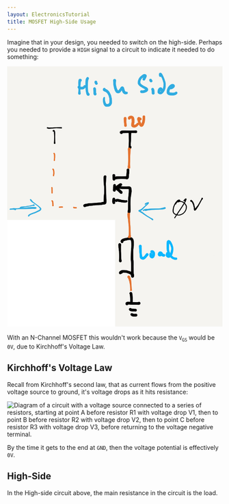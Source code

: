 ```yaml
---
layout: ElectronicsTutorial
title: MOSFET High-Side Usage
---
```


Imagine that in your design, you needed to switch on the high-side. Perhaps you needed to provide a `HIGH` signal to a circuit to indicate it needed to do something:

![](../Support_Files/High-Side.png)

With an N-Channel MOSFET this wouldn't work because the `V`<sub>`GS`</sub> would be `0V`, due to Kirchhoff's Voltage Law.

## Kirchhoff's Voltage Law

Recall from Kirchhoff's second law, that as current flows from the positive voltage source to ground, it's voltage drops as it hits resistance:

![Diagram of a circuit with a voltage source connected to a series of resistors, starting at point A before resistor R1 with voltage drop V1, then to point B before resistor R2 with voltage drop V2, then to point C before resistor R3 with voltage drop V3, before returning to the voltage negative terminal.](../../Part5/Support_Files/Kirchhoffs_Voltage_Law.svg)

By the time it gets to the end at `GND`, then the voltage potential is effectively `0V`.

## High-Side

In the High-side circuit above, the main resistance in the circuit is the load. 